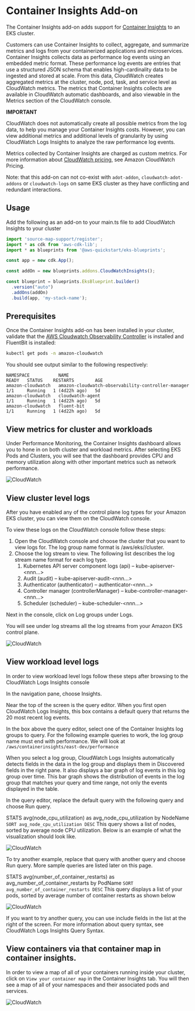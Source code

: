 # Container Insights Add-on

The Container Insights add-on adds support for [Container Insights](https://docs.aws.amazon.com/AmazonCloudWatch/latest/monitoring/deploy-container-insights-EKS.html) to an EKS cluster.

Customers can use Container Insights to collect, aggregate, and summarize metrics and logs from your containerized applications and microservices. Container Insights collects data as performance log events using an embedded metric format. These performance log events are entries that use a structured JSON schema that enables high-cardinality data to be ingested and stored at scale. From this data, CloudWatch creates aggregated metrics at the cluster, node, pod, task, and service level as CloudWatch metrics. The metrics that Container Insights collects are available in CloudWatch automatic dashboards, and also viewable in the Metrics section of the CloudWatch console.

**IMPORTANT**

CloudWatch does not automatically create all possible metrics from the log data, to help you manage your Container Insights costs. However, you can view additional metrics and additional levels of granularity by using CloudWatch Logs Insights to analyze the raw performance log events.

Metrics collected by Container Insights are charged as custom metrics. For more information about [CloudWatch pricing](https://aws.amazon.com/cloudwatch/pricing/), see Amazon CloudWatch Pricing.

Note: that this add-on can not co-exist with `adot-addon`, `cloudwatch-adot-addons` or `cloudwatch-logs` on same EKS cluster as they have conflicting and redundant interactions.

## Usage

Add the following as an add-on to your main.ts file to add CloudWatch Insights to your cluster

```typescript
import 'source-map-support/register';
import * as cdk from 'aws-cdk-lib';
import * as blueprints from '@aws-quickstart/eks-blueprints';

const app = new cdk.App();

const addOn = new blueprints.addons.CloudWatchInsights();

const blueprint = blueprints.EksBlueprint.builder()
  .version("auto")
  .addOns(addOn)
  .build(app, 'my-stack-name');
```

## Prerequisites

Once the Container Insights add-on has been installed in your cluster, validate that the [AWS Cloudwatch Observability Controller]() is installed and FluentBit is installed: 

```bash
kubectl get pods -n amazon-cloudwatch
```

You should see output similar to the following respectively:

```
NAMESPACE           NAME                                                 READY   STATUS    RESTARTS        AGE
amazon-cloudwatch   amazon-cloudwatch-observability-controller-manager   1/1     Running   1 (4d22h ago)   5d
amazon-cloudwatch   cloudwatch-agent                                     1/1     Running   1 (4d22h ago)   5d
amazon-cloudwatch   fluent-bit                                           1/1     Running   1 (4d22h ago)   5d
```

## View metrics for cluster and workloads

Under Performance Monitoring, the Container Insights dashboard allows you to hone in on both cluster and workload metrics. After selecting EKS Pods and Clusters, you will see that the dashboard provides CPU and memory utilization along with other important metrics such as network performance.

![CloudWatch](./../assets/images/eks-blueprint-cwinsights-performance-monitoring.png)

## View cluster level logs

After you have enabled any of the control plane log types for your Amazon EKS cluster, you can view them on the CloudWatch console.

To view these logs on the CloudWatch console follow these steps:

1. Open the CloudWatch console and choose the cluster that you want to view logs for. The log group name format is /aws/eks/<cluster-name>/cluster.
2. Choose the log stream to view. The following list describes the log stream name format for each log type.
    1. Kubernetes API server component logs (api) – kube-apiserver-<nnn...>
    2. Audit (audit) – kube-apiserver-audit-<nnn...>
    3. Authenticator (authenticator) – authenticator-<nnn...>
    4. Controller manager (controllerManager) – kube-controller-manager-<nnn...>
    5. Scheduler (scheduler) – kube-scheduler-<nnn...>

Next in the console, click on Log groups under Logs.

You will see under log streams all the log streams from your Amazon EKS control plane.

![CloudWatch](./../assets/images/eks-blueprint-cwlogs.png)

## View workload level logs

In order to view workload level logs follow these steps after browsing to the CloudWatch Logs Insights console

In the navigation pane, choose Insights.

Near the top of the screen is the query editor. When you first open CloudWatch Logs Insights, this box contains a default query that returns the 20 most recent log events.

In the box above the query editor, select one of the Container Insights log groups to query. For the following example queries to work, the log group name must end with performance. We will look at `/aws/containerinsights/east-dev/performance`

When you select a log group, CloudWatch Logs Insights automatically detects fields in the data in the log group and displays them in Discovered fields in the right pane. It also displays a bar graph of log events in this log group over time. This bar graph shows the distribution of events in the log group that matches your query and time range, not only the events displayed in the table.

In the query editor, replace the default query with the following query and choose Run query.

STATS avg(node_cpu_utilization) as avg_node_cpu_utilization by NodeName
`SORT avg_node_cpu_utilization DESC`
This query shows a list of nodes, sorted by average node CPU utilization. Below is an example of what the visualization should look like.

![CloudWatch](./../assets/images/eks-blueprint-cloudwatch-loginsights.png)

To try another example, replace that query with another query and choose Run query. More sample queries are listed later on this page.

STATS avg(number_of_container_restarts) as avg_number_of_container_restarts by PodName
`SORT avg_number_of_container_restarts DESC`
This query displays a list of your pods, sorted by average number of container restarts as shown below

![CloudWatch](./../assets/images/eks-blueprint-cloudwatch-loginsights-2.png)

If you want to try another query, you can use include fields in the list at the right of the screen. For more information about query syntax, see CloudWatch Logs Insights Query Syntax.

## View containers via that container map in container insights.

In order to view a map of all of your containers running inside your cluster, click on `View your container map` in the Container Insights tab. You will then see a map of all of your namespaces and their associated pods and services.

![CloudWatch](./../assets/images/eks-blueprint-container-insights.png)
